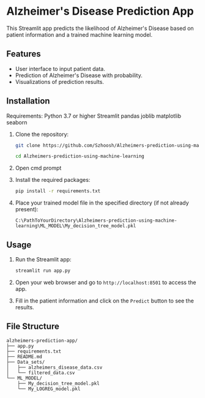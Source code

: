 # Alzheimer's Disease Prediction App

This Streamlit app predicts the likelihood of Alzheimer's Disease based on patient information and a trained machine learning model.

## Features

- User interface to input patient data.
- Prediction of Alzheimer's Disease with probability.
- Visualizations of prediction results.

## Installation

Requirements:
  Python 3.7 or higher
  Streamlit
  pandas
  joblib
  matplotlib
  seaborn

1. Clone the repository:

    ```bash
    git clone https://github.com/Szhoosh/Alzheimers-prediction-using-machine-learning.git

    cd Alzheimers-prediction-using-machine-learning
    ```

2. Open cmd prompt

3. Install the required packages:

    ```bash
    pip install -r requirements.txt
    ```

4. Place your trained model file in the specified directory (if not already present):
    ```plaintext
    C:\PathToYourDirectory\Alzheimers-prediction-using-machine-learning\ML_MODEL\My_decision_tree_model.pkl
    ```

## Usage

1. Run the Streamlit app:

    ```bash
    streamlit run app.py
    ```

2. Open your web browser and go to `http://localhost:8501` to access the app.

3. Fill in the patient information and click on the `Predict` button to see the results.



## File Structure

```plaintext
alzheimers-prediction-app/
├── app.py
├── requirements.txt
├── README.md
├── Data_sets/
│   ├── alzheimers_disease_data.csv
│   └── filtered_data.csv
└── ML_MODEL/
    ├── My_decision_tree_model.pkl
    └── My_LOGREG_model.pkl

